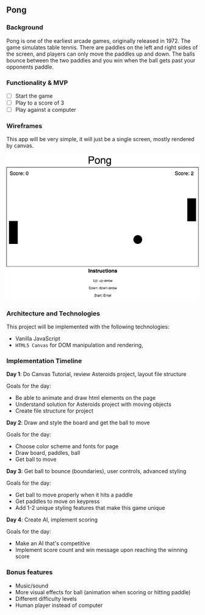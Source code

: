 ## Pong

### Background

Pong is one of the earliest arcade games, originally released in 1972.
The game simulates table tennis. There are paddles on the left and right sides
of the screen, and players can only move the paddles up and down.  The balls
bounce between the two paddles and you win when the ball gets past your
opponents paddle.

### Functionality & MVP  

- [ ] Start the game
- [ ] Play to a score of 3
- [ ] Play against a computer

### Wireframes

This app will be very simple, it will just be a single screen, mostly rendered
by canvas.

![wireframes](wireframe.png)

### Architecture and Technologies


This project will be implemented with the following technologies:

- Vanilla JavaScript
- `HTML5 Canvas` for DOM manipulation and rendering,

### Implementation Timeline

**Day 1**: Do Canvas Tutorial, review Asteroids project, layout file structure

Goals for the day:
- Be able to animate and draw html elements on the page
- Understand solution for Asteroids project with moving objects
- Create file structure for project

**Day 2**: Draw and style the board and get the ball to move

Goals for the day:
- Choose color scheme and fonts for page
- Draw board, paddles, ball
- Get ball to move

**Day 3**: Get ball to bounce (boundaries), user controls, advanced styling

Goals for the day:
- Get ball to move properly when it hits a paddle
- Get paddles to move on keypress
- Add 1-2 unique styling features that make this game unique


**Day 4**: Create AI, implement scoring

Goals for the day:
- Make an AI that's competitive
- Implement score count and win message upon reaching the winning score

### Bonus features

- Music/sound
- More visual effects for ball (animation when scoring or hitting paddle)
- Different difficulty levels
- Human player instead of computer
